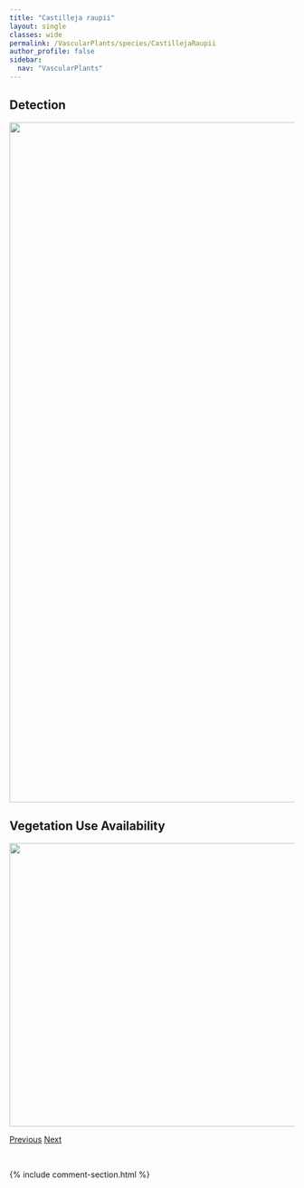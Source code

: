```yaml
---
title: "Castilleja raupii"
layout: single
classes: wide
permalink: /VascularPlants/species/CastillejaRaupii
author_profile: false
sidebar:
  nav: "VascularPlants"
---
```


<h2>Detection</h2>

<a href="https://drive.google.com/uc?export=view&id=1m7pJ2CauelnlirACc-stWSAe0V0q0HWs">
<img src="https://drive.google.com/uc?export=view&id=1m7pJ2CauelnlirACc-stWSAe0V0q0HWs" height = "1200" width = "800">
</a>


<h2>Vegetation Use Availability</h2>

<a href="https://drive.google.com/uc?export=view&id=1DYBR_wQ96BW2nGC6ZSTE4JgGGAElP8f3">
<img src="https://drive.google.com/uc?export=view&id=1DYBR_wQ96BW2nGC6ZSTE4JgGGAElP8f3" height = "500" width = "1000">
</a>


<a href="/DevelopmentWebsite/VascularPlants/species/CastillejaOccidentalis" class="pagination--pager" title="Castilleja occidentalis">Previous</a> <a href="/DevelopmentWebsite/VascularPlants/species/CentaureaCyanus" class="pagination--pager" title="Centaurea cyanus">Next</a>

<p>&nbsp;</p>

{% include comment-section.html %}
